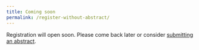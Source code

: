 ```yaml
---
title: Coming soon
permalink: /register-without-abstract/
---
```


Registration will open soon. Please come back later or consider [submitting an abstract](https://nestconf25.github.io/abstract-submission/).